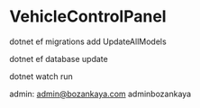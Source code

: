 # VehicleControlPanel

dotnet ef migrations add UpdateAllModels

dotnet ef database update

dotnet watch run

admin: 
admin@bozankaya.com
adminbozankaya

